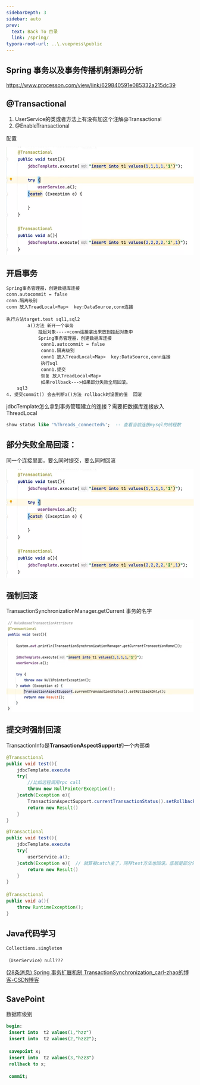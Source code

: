 ```yaml
---
sidebarDepth: 3
sidebar: auto
prev:
  text: Back To 目录
  link: /spring/
typora-root-url: ..\.vuepress\public
---
```




## Spring 事务以及事务传播机制源码分析

https://www.processon.com/view/link/629840591e085332a215dc39

## @Transactional

1. UserService的类或者方法上有没有加这个注解@Transactional
2. @EnableTransactional

配置

![image-20220601215429465](/images/spring/image-20220601215429465.png)



## 开启事务

```
Spring事务管理器，创建数据库连接
conn.autocommit = false
conn.隔离级别
conn 放入TreadLocal<Map>  key:DataSource,conn连接

执行方法target.test sql1,sql2 
		a()方法 新开一个事务
		    挂起对象---->conn连接拿出来放到挂起对象中
			Spring事务管理器，创建数据库连接
             conn1.autocommit = false
             conn1.隔离级别
             conn1 放入TreadLocal<Map>  key:DataSource,conn连接	
             执行sql
             conn1.提交
             恢复 放入TreadLocal<Map>
             如果rollback--->如果部分失败全局回滚。
    sql3
4. 提交commit() 会去判断a()方法 rollback时设置的值  回滚
```

jdbcTemplate怎么拿到事务管理建立的连接？需要把数据库连接放入ThreadLocal

```sql
show status like '%Threads_connected%';  -- 查看当前连接mysql的线程数
```

## 部分失败全局回滚：

同一个连接里面，要么同时提交，要么同时回滚

![image-20220601215503670](/images/spring/image-20220601215429465.png)



## 强制回滚

TransactionSynchronizationManager.getCurrent  事务的名字

![image-20220601223950821](/images/spring/image-20220601223950821.png)





## 提交时强制回滚

TransactionInfo是**TransactionAspectSupport**的一个内部类

```java
@Transactional
public void test(){
    jdbcTemplate.execute
    try{
        //比如远程调用rpc call
        throw new NullPointerException();
    }catch(Exception e){
        TransactionAspectSupport.currentTransactionStatus().setRollbackOnly
        return new Result()
    }
}
```



```java
@Transactional
public void test(){
    jdbcTemplate.execute
    try{
        userService.a();  
    }catch(Exception e){  // 就算被catch主了，同样test方法也回滚。底层是部分失败全局回滚实现的
        return new Result()
    }
}

@Transactional 
public void a(){
    throw RuntimeException();
}
```





## Java代码学习

```
Collections.singleton

（UserService）null???
```

[(28条消息) Spring 事务扩展机制 TransactionSynchronization_carl-zhao的博客-CSDN博客](https://blog.csdn.net/u012410733/article/details/108659198)





## SavePoint

数据库级别

```sql
begin:
 insert into  t2 values(1,"hzz")
 insert into  t2 values(2,"hzz2");
 
 savepoint x;
 insert into  t2 values(3,"hzz3")
 rollback to x;
 
 commit;
```



